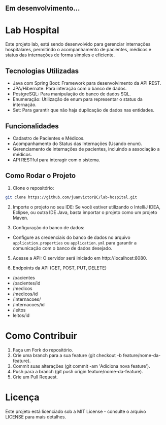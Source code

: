 ## Em desenvolvimento...

# Lab Hospital
Este projeto lab, está sendo desenvolvido para gerenciar internações hospitalares, permitindo o acompanhamento de pacientes, médicos e status das internações de forma simples e eficiente.

## Tecnologias Utilizadas

- Java com Spring Boot: Framework para desenvolvimento da API REST.
- JPA/Hibernate: Para interação com o banco de dados.
- PostgreSQL: Para manipulação do banco de dados SQL.
- Enumeração: Utilização de enum para representar o status da internação.
- Set: Para garantir que não haja duplicação de dados nas entidades.

## Funcionalidades

- Cadastro de Pacientes e Médicos.
- Acompanhamento do Status das Internações (Usando enum).
- Gerenciamento de internações de pacientes, incluindo a associação a médicos.
- API RESTful para interagir com o sistema.


## Como Rodar o Projeto
1. Clone o repositório:
  
```bash
git clone https://github.com/juanvictorBC/lab-hospital.git
```

2. Importe o projeto no seu IDE: Se você estiver utilizando o IntelliJ IDEA, Eclipse, ou outra IDE Java, basta importar o projeto como um projeto Maven.

3. Configuração do banco de dados:

- Configure as credenciais do banco de dados no arquivo `application.properties` ou `application.yml` para garantir a comunicação com o banco de dados desejado.

5. Acesse a API: O servidor será iniciado em http://localhost:8080.

6. Endpoints da API (GET, POST, PUT, DELETE)
- /pacientes
- /pacientes/id
- /medicos
- /medicos/id
- /internacoes/
- /internacoes/id
- /leitos
- leitos/id

# Como Contribuir

1. Faça um Fork do repositório.
2. Crie uma branch para a sua feature (git checkout -b feature/nome-da-feature).
3. Commit suas alterações (git commit -am 'Adiciona nova feature').
4. Push para a branch (git push origin feature/nome-da-feature).
5. Crie um Pull Request.

# Licença
Este projeto está licenciado sob a MIT License - consulte o arquivo LICENSE para mais detalhes.

